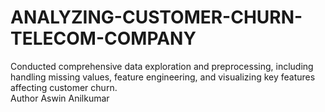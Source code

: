 # ANALYZING-CUSTOMER-CHURN-TELECOM-COMPANY
Conducted comprehensive data exploration and preprocessing, including handling missing values, feature engineering, and visualizing key features affecting customer churn.
<br>
Author
Aswin Anilkumar
